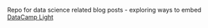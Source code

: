 Repo for data science related blog posts - exploring ways to embed [DataCamp Light](https://github.com/datacamp/datacamp-light)
